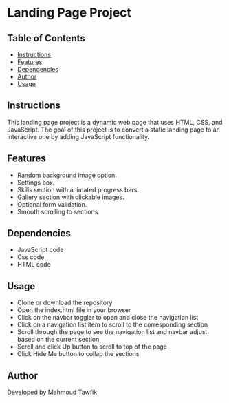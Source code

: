 # Landing Page Project

## Table of Contents

- [Instructions](#instructions)
- [Features](#features)
- [Dependencies](#dependencies)
- [Author](#author)
- [Usage](#usage)

## Instructions

This landing page project is a dynamic web page that uses HTML, CSS, and JavaScript. The goal of this project is to convert a static landing page to an interactive one by adding JavaScript functionality.

## Features

- Random background image option.
- Settings box.
- Skills section with animated progress bars.
- Gallery section with clickable images.
- Optional form validation.
- Smooth scrolling to sections.

## Dependencies

- JavaScript code
- Css code
- HTML code

## Usage

- Clone or download the repository
- Open the index.html file in your browser
- Click on the navbar toggler to open and close the navigation list
- Click on a navigation list item to scroll to the corresponding section
- Scroll through the page to see the navigation list and navbar adjust based on the current section
- Scroll and click Up button to scroll to top of the page
- Click Hide Me button to collap the sections

## Author

Developed by Mahmoud Tawfik
